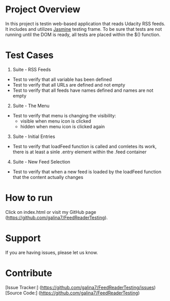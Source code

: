 # Project Overview

In this project is testin web-based application that reads Udacity RSS feeds. It includes and utilizes [Jasmine](http://jasmine.github.io/) testing frame. To be sure that tests are not running until the DOM is ready, all tests are placed within the $() function.

# Test Cases
1. Suite - RSS Feeds
  * Test to verify that all variable has been defined
  * Test to verify that all URLs are defined and not empty
  * Test to verify that all feeds have names defined and names are not empty

2. Suite - The Menu
  * Test to verify that menu is changing the visibility:
    - visible when menu icon is clicked
    - hidden when menu icon is clicked again

3. Suite - Initial Entries
  * Test to verify that loadFeed function is called and comletes its work, there is at least a sinle .entry element within the .feed container

4. Suite - New Feed Selection
  * Test to verify that when a new feed is loaded by the loadFeed function that the content actually changes

# How to run

Click on index.html or visit my GitHub page (https://github.com/galina7/FeedReaderTesting).

# Support

If you are having issues, please let us know.

# Contribute

[Issue Tracker:] (https://github.com/galina7/FeedReaderTesting/issues)
[Source Code:] (https://github.com/galina7/FeedReaderTesting)



